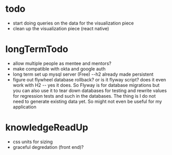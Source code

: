 # todo


* start doing queries on the data for the visualization piece
* clean up the visualization piece (react native)


# longTermTodo

* allow multiple people as mentee and mentors?
* make compatible with okta and google auth
* long term set up mysql server (Free) --h2 already made persistent
* figure out flywheel database rollback? or is it flyway script? does it even work with H2 -- yes it does. So Flyway is for database migrations but you can also use it to tear down databases for testing and rewrite values for regression tests and such in the databases. The thing is I do not need to generate existing data yet. So might not even be useful for my application



# knowledgeReadUp

* css units for sizing
* graceful degredation (front end)?
